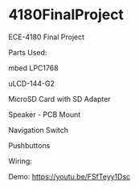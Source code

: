 # 4180FinalProject
ECE-4180 Final Project

Parts Used:​

  mbed LPC1768​
  
  uLCD-144-G2​
  
  MicroSD Card with SD Adapter​
  
  Speaker - PCB Mount​
  
  Navigation Switch​
  
  Pushbuttons
  
Wiring:

Demo:
  https://youtu.be/FSfTeyy1Dsc
  

